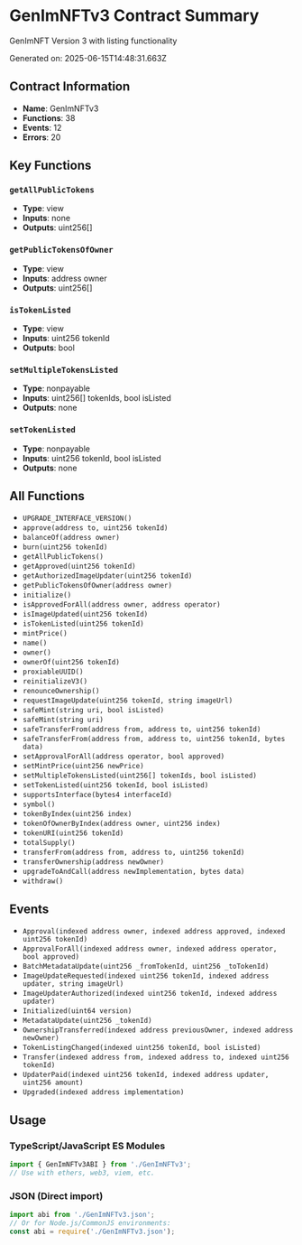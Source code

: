 # GenImNFTv3 Contract Summary

GenImNFT Version 3 with listing functionality

Generated on: 2025-06-15T14:48:31.663Z

## Contract Information
- **Name**: GenImNFTv3
- **Functions**: 38
- **Events**: 12
- **Errors**: 20

## Key Functions

### `getAllPublicTokens`
- **Type**: view
- **Inputs**: none
- **Outputs**: uint256[] 

### `getPublicTokensOfOwner`
- **Type**: view
- **Inputs**: address owner
- **Outputs**: uint256[] 

### `isTokenListed`
- **Type**: view
- **Inputs**: uint256 tokenId
- **Outputs**: bool 

### `setMultipleTokensListed`
- **Type**: nonpayable
- **Inputs**: uint256[] tokenIds, bool isListed
- **Outputs**: none

### `setTokenListed`
- **Type**: nonpayable
- **Inputs**: uint256 tokenId, bool isListed
- **Outputs**: none



## All Functions

- `UPGRADE_INTERFACE_VERSION()`
- `approve(address to, uint256 tokenId)`
- `balanceOf(address owner)`
- `burn(uint256 tokenId)`
- `getAllPublicTokens()`
- `getApproved(uint256 tokenId)`
- `getAuthorizedImageUpdater(uint256 tokenId)`
- `getPublicTokensOfOwner(address owner)`
- `initialize()`
- `isApprovedForAll(address owner, address operator)`
- `isImageUpdated(uint256 tokenId)`
- `isTokenListed(uint256 tokenId)`
- `mintPrice()`
- `name()`
- `owner()`
- `ownerOf(uint256 tokenId)`
- `proxiableUUID()`
- `reinitializeV3()`
- `renounceOwnership()`
- `requestImageUpdate(uint256 tokenId, string imageUrl)`
- `safeMint(string uri, bool isListed)`
- `safeMint(string uri)`
- `safeTransferFrom(address from, address to, uint256 tokenId)`
- `safeTransferFrom(address from, address to, uint256 tokenId, bytes data)`
- `setApprovalForAll(address operator, bool approved)`
- `setMintPrice(uint256 newPrice)`
- `setMultipleTokensListed(uint256[] tokenIds, bool isListed)`
- `setTokenListed(uint256 tokenId, bool isListed)`
- `supportsInterface(bytes4 interfaceId)`
- `symbol()`
- `tokenByIndex(uint256 index)`
- `tokenOfOwnerByIndex(address owner, uint256 index)`
- `tokenURI(uint256 tokenId)`
- `totalSupply()`
- `transferFrom(address from, address to, uint256 tokenId)`
- `transferOwnership(address newOwner)`
- `upgradeToAndCall(address newImplementation, bytes data)`
- `withdraw()`

## Events

- `Approval(indexed address owner, indexed address approved, indexed uint256 tokenId)`
- `ApprovalForAll(indexed address owner, indexed address operator, bool approved)`
- `BatchMetadataUpdate(uint256 _fromTokenId, uint256 _toTokenId)`
- `ImageUpdateRequested(indexed uint256 tokenId, indexed address updater, string imageUrl)`
- `ImageUpdaterAuthorized(indexed uint256 tokenId, indexed address updater)`
- `Initialized(uint64 version)`
- `MetadataUpdate(uint256 _tokenId)`
- `OwnershipTransferred(indexed address previousOwner, indexed address newOwner)`
- `TokenListingChanged(indexed uint256 tokenId, bool isListed)`
- `Transfer(indexed address from, indexed address to, indexed uint256 tokenId)`
- `UpdaterPaid(indexed uint256 tokenId, indexed address updater, uint256 amount)`
- `Upgraded(indexed address implementation)`

## Usage

### TypeScript/JavaScript ES Modules
```typescript
import { GenImNFTv3ABI } from './GenImNFTv3';
// Use with ethers, web3, viem, etc.
```

### JSON (Direct import)
```javascript
import abi from './GenImNFTv3.json';
// Or for Node.js/CommonJS environments:
const abi = require('./GenImNFTv3.json');
```
